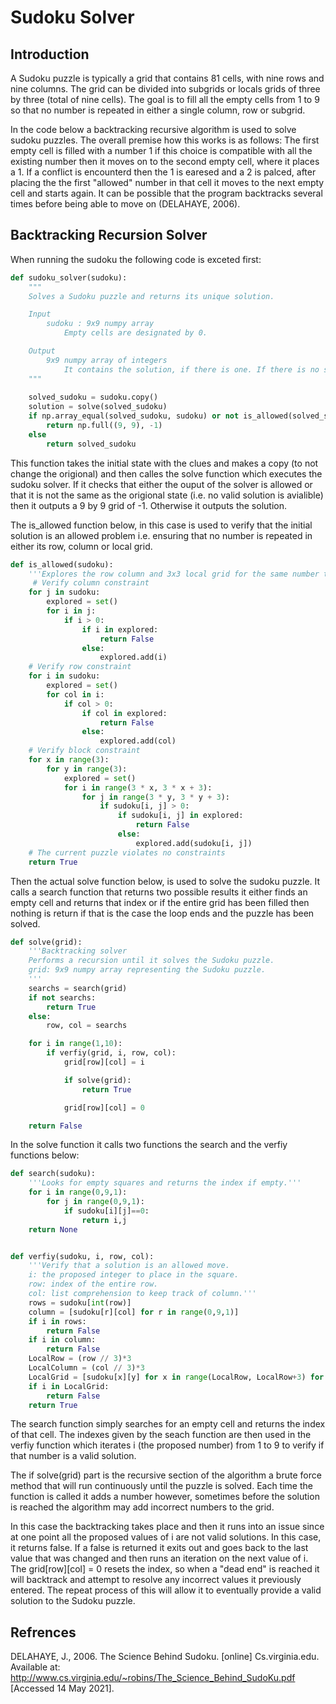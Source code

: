 # Sudoku Solver

## Introduction

A Sudoku puzzle is typically a grid that contains 81 cells, with nine rows and nine columns. The grid can be divided into subgrids or locals grids of three by three (total of nine cells). The goal is to fill all the empty cells from 1 to 9 so that no number is repeated in either a single column, row or subgrid.  

In the code below a backtracking recursive algorithm is used to solve sudoku puzzles. The overall premise how this works is as follows: The first empty cell is filled with a number 1 if this choice is compatible with all the existing number then it moves on to the second empty cell, where it places a 1. If a conflict is encounterd then the 1 is earesed and a 2 is palced, after placing the the first "allowed" number in that cell it moves to the next empty cell and starts again. It can be possible that the program backtracks several times before being able to move on (DELAHAYE, 2006).

## Backtracking Recursion Solver 

When running the sudoku the following code is exceted first:


```python
def sudoku_solver(sudoku):
    """
    Solves a Sudoku puzzle and returns its unique solution.

    Input
        sudoku : 9x9 numpy array
            Empty cells are designated by 0.

    Output
        9x9 numpy array of integers
            It contains the solution, if there is one. If there is no solution, all array entries should be -1.
    """
    
    solved_sudoku = sudoku.copy()
    solution = solve(solved_sudoku)
    if np.array_equal(solved_sudoku, sudoku) or not is_allowed(solved_sudoku):
        return np.full((9, 9), -1)
    else
        return solved_sudoku
```

This function takes the initial state with the clues and makes a copy (to not change the origional) and then calles the solve function which executes the sudoku solver. If it checks that either the ouput of the solver is allowed or that it is not the same as the origional state (i.e. no valid solution is avialible) then it outputs a 9 by 9 grid of -1. Otherwise it outputs the solution.

The is_allowed function below, in this case is used to verify that the initial solution is an allowed problem i.e. ensuring that no number is repeated in either its row, column or local grid.


```python
def is_allowed(sudoku):
    '''Explores the row column and 3x3 local grid for the same number to see if it is an allowed problem'''
     # Verify column constraint
    for j in sudoku:
        explored = set()
        for i in j:
            if i > 0:
                if i in explored:
                    return False
                else:
                    explored.add(i)
    # Verify row constraint
    for i in sudoku:
        explored = set()
        for col in i:
            if col > 0:
                if col in explored:
                    return False
                else:
                    explored.add(col)
    # Verify block constraint
    for x in range(3):
        for y in range(3):
            explored = set()
            for i in range(3 * x, 3 * x + 3):
                for j in range(3 * y, 3 * y + 3):
                    if sudoku[i, j] > 0:
                        if sudoku[i, j] in explored:
                            return False
                        else:
                            explored.add(sudoku[i, j])
    # The current puzzle violates no constraints
    return True
```

Then the actual solve function below, is used to solve the sudoku puzzle. It calls a search function that returns two possible results it either finds an empty cell and returns that index or if the entire grid has been filled then nothing is return if that is the case the loop ends and the puzzle has been solved.


```python
def solve(grid):
    '''Backtracking solver
    Performs a recursion until it solves the Sudoku puzzle.
    grid: 9x9 numpy array representing the Sudoku puzzle.
    '''
    searchs = search(grid)
    if not searchs:
        return True
    else:
        row, col = searchs

    for i in range(1,10): 
        if verfiy(grid, i, row, col):
            grid[row][col] = i

            if solve(grid):
                return True

            grid[row][col] = 0

    return False
```

In the solve function it calls two functions the search and the verfiy functions below:


```python
def search(sudoku):
    '''Looks for empty squares and returns the index if empty.'''
    for i in range(0,9,1):
        for j in range(0,9,1):
            if sudoku[i][j]==0:
                return i,j
    return None


def verfiy(sudoku, i, row, col):
    '''Verify that a solution is an allowed move.
    i: the proposed integer to place in the square.
    row: index of the entire row.
    col: list comprehension to keep track of column.'''
    rows = sudoku[int(row)]
    column = [sudoku[r][col] for r in range(0,9,1)]
    if i in rows:
        return False
    if i in column:
        return False
    LocalRow = (row // 3)*3
    LocalColumn = (col // 3)*3
    LocalGrid = [sudoku[x][y] for x in range(LocalRow, LocalRow+3) for y in range(LocalColumn, LocalColumn+3)]
    if i in LocalGrid:
        return False
    return True
```

The search function simply searches for an empty cell and returns the index of that cell. The indexes given by the seach function are then used in the verfiy function which iterates i (the proposed number) from 1 to 9 to verify if that number is a valid solution.  

The if solve(grid) part is the recursive section of the algorithm a brute force method that will run continuously until the puzzle is solved. Each time the function is called it adds a number however, sometimes before the solution is reached the algorithm may add incorrect numbers to the grid.  

In this case the backtracking takes place and then it runs into an issue since at one point all the proposed values of i are not valid solutions. In this case, it returns false. If a false is returned it exits out and goes back to the last value that was changed and then runs an iteration on the next value of i. The grid[row][col] = 0 resets the index, so when a "dead end" is reached it will backtrack and attempt to resolve any incorrect values it previously entered. The repeat process of this will allow it to eventually provide a valid solution to the Sudoku puzzle.

## Refrences

DELAHAYE, J., 2006. The Science Behind Sudoku. [online] Cs.virginia.edu. Available at: <http://www.cs.virginia.edu/~robins/The_Science_Behind_SudoKu.pdf> [Accessed 14 May 2021].

